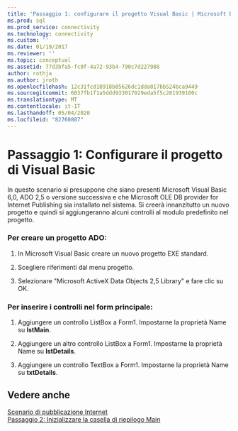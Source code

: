 ```yaml
---
title: 'Passaggio 1: configurare il progetto Visual Basic | Microsoft Docs'
ms.prod: sql
ms.prod_service: connectivity
ms.technology: connectivity
ms.custom: ''
ms.date: 01/19/2017
ms.reviewer: ''
ms.topic: conceptual
ms.assetid: 77d3bfa5-fc9f-4a72-93b4-790c7d227988
author: rothja
ms.author: jroth
ms.openlocfilehash: 12c31fcd18918b05626dc1dda817bb524bca9449
ms.sourcegitcommit: 6037fb1f1a5ddd933017029eda5f5c281939100c
ms.translationtype: MT
ms.contentlocale: it-IT
ms.lasthandoff: 05/04/2020
ms.locfileid: "82760807"
---
```

# <a name="step-1-set-up-the-visual-basic-project"></a>Passaggio 1: Configurare il progetto di Visual Basic
In questo scenario si presuppone che siano presenti Microsoft Visual Basic 6,0, ADO 2,5 o versione successiva e che Microsoft OLE DB provider for Internet Publishing sia installato nel sistema. Si creerà innanzitutto un nuovo progetto e quindi si aggiungeranno alcuni controlli al modulo predefinito nel progetto.  
  
### <a name="to-create-an-ado-project"></a>Per creare un progetto ADO:  
  
1.  In Microsoft Visual Basic creare un nuovo progetto EXE standard.  
  
2.  Scegliere riferimenti dal menu progetto.  
  
3.  Selezionare "Microsoft ActiveX Data Objects 2,5 Library" e fare clic su OK.  
  
### <a name="to-insert-controls-on-the-main-form"></a>Per inserire i controlli nel form principale:  
  
1.  Aggiungere un controllo ListBox a Form1. Impostarne la proprietà Name su **lstMain**.  
  
2.  Aggiungere un altro controllo ListBox a Form1. Impostarne la proprietà Name su **lstDetails**.  
  
3.  Aggiungere un controllo TextBox a Form1. Impostarne la proprietà Name su **txtDetails**.  
  
## <a name="see-also"></a>Vedere anche  
 [Scenario di pubblicazione Internet](../../../ado/guide/data/internet-publishing-scenario.md)   
 [Passaggio 2: Inizializzare la casella di riepilogo Main](../../../ado/guide/data/step-2-initialize-the-main-list-box.md)
